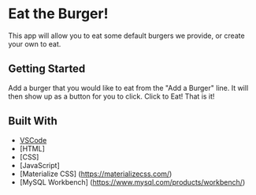 # Eat the Burger!

This app will allow you to eat some default burgers we provide, or create your own to eat. 

## Getting Started

Add a burger that you would like to eat from the "Add a Burger" line. It will then show up as a button for you to click. Click to Eat! That is it!


## Built With

* [VSCode](https://code.visualstudio.com/)
* [HTML]
* [CSS]
* [JavaScript]
* [Materialize CSS] (https://materializecss.com/)
* [MySQL Workbench] (https://www.mysql.com/products/workbench/)



